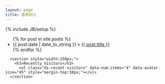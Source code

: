 ```yaml
---
layout: page
title: 富贵闲人
---
```

{% include JB/setup %}

<ul class="posts">
{% for post in site.posts %}
  <li><span>{{ post.date | date_to_string }}</span> &raquo; <a href="{{ post.url }}">{{ post.title }}</a></li>
{% endfor %}
</ul>

      <section style="width:250px;">
        <h3>Recently Visitors</h3>
          <ul class="ds-recent-visitors" data-num-items="4" data-avatar-size="45" style="margin-top:10px;"></ul>
      </section>